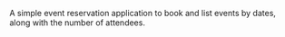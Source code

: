 A simple event reservation application to book and list events by dates, along with the number of attendees.
